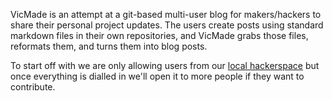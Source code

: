 VicMade is an attempt at a git-based multi-user blog for makers/hackers to share their personal project updates. The users create posts using standard markdown files in their own repositories, and VicMade grabs those files, reformats them, and turns them into blog posts.

To start off with we are only allowing users from our [local hackerspace](https://www.ballarathackerspace.org.au) but once everything is dialled in we'll open it to more people if they want to contribute.
